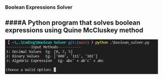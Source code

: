 ### Boolean Expressions Solver
####A Python program that solves boolean expressions using Quine McCluskey method
------------------------------------------------------------------------------
![CLI](https://raw.githubusercontent.com/Jnaneshrompilli/Boolean-Solver/main/img/CLI.png?raw=true)
